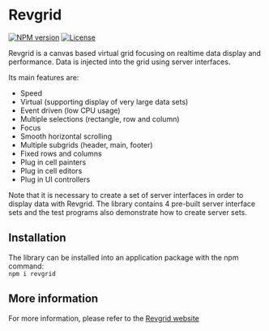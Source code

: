 # Revgrid

[![NPM version](https://img.shields.io/npm/v/revgrid)](https://www.npmjs.com/package/revgrid) [![License](https://img.shields.io/github/license/revgrid)](https://img.shields.io/github/license/revgrid/revgrid)

Revgrid is a canvas based virtual grid focusing on realtime data display and performance. Data is injected into the grid using server interfaces.

Its main features are:

* Speed
* Virtual (supporting display of very large data sets)
* Event driven (low CPU usage)
* Multiple selections (rectangle, row and column)
* Focus
* Smooth horizontal scrolling
* Multiple subgrids (header, main, footer)
* Fixed rows and columns
* Plug in cell painters
* Plug in cell editors
* Plug in UI controllers

Note that it is necessary to create a set of server interfaces in order to display data with Revgrid. The library contains 4 pre-built server interface sets and the test programs also demonstrate how to create server sets.

## Installation
The library can be installed into an application package with the npm command:\
`npm i revgrid`

## More information
For more information, please refer to the [Revgrid website](https://revgrid.github.io/revgrid/)


